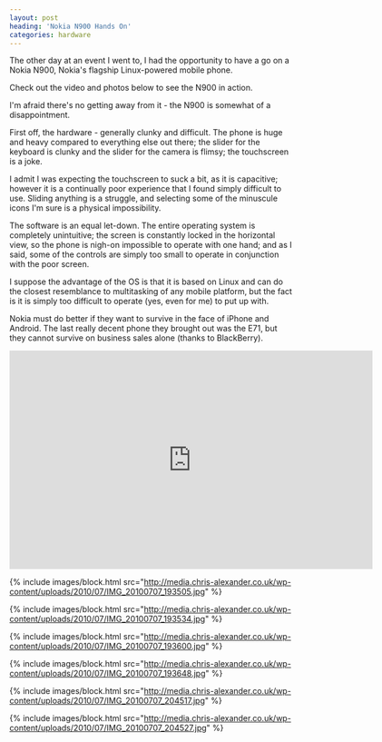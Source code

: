 ```yaml
---
layout: post
heading: 'Nokia N900 Hands On'
categories: hardware
---
```


The other day at an event I went to, I had the opportunity to have a go on a Nokia N900, Nokia's flagship Linux-powered mobile phone.

Check out the video and photos below to see the N900 in action.

I'm afraid there's no getting away from it - the N900 is somewhat of a disappointment.

First off, the hardware - generally clunky and difficult. The phone is huge and heavy compared to everything else out there; the slider for the keyboard is clunky and the slider for the camera is flimsy; the touchscreen is a joke.

I admit I was expecting the touchscreen to suck a bit, as it is capacitive; however it is a continually poor experience that I found simply difficult to use. Sliding anything is a struggle, and selecting some of the minuscule icons I'm sure is a physical impossibility.

The software is an equal let-down. The entire operating system is completely unintuitive; the screen is constantly locked in the horizontal view, so the phone is nigh-on impossible to operate with one hand; and as I said, some of the controls are simply too small to operate in conjunction with the poor screen.

I suppose the advantage of the OS is that it is based on Linux and can do the closest resemblance to multitasking of any mobile platform, but the fact is it is simply too difficult to operate (yes, even for me) to put up with.

Nokia must do better if they want to survive in the face of iPhone and Android. The last really decent phone they brought out was the E71, but they cannot survive on business sales alone (thanks to BlackBerry).

<span class="youtube"><iframe title="YouTube video player" class="youtube-player" type="text/html" width="640" height="385" src="http://www.youtube.com/embed/Lx-7jeamYa8?wmode=transparent&amp;fs=1&amp;hl=en&amp;modestbranding=1&amp;iv_load_policy=3&amp;showsearch=0&amp;rel=0&amp;theme=dark&amp;hd=1" frameborder="0" allowfullscreen=""></iframe></span>

{% include images/block.html src="http://media.chris-alexander.co.uk/wp-content/uploads/2010/07/IMG_20100707_193505.jpg" %}

{% include images/block.html src="http://media.chris-alexander.co.uk/wp-content/uploads/2010/07/IMG_20100707_193534.jpg" %}

{% include images/block.html src="http://media.chris-alexander.co.uk/wp-content/uploads/2010/07/IMG_20100707_193600.jpg" %}

{% include images/block.html src="http://media.chris-alexander.co.uk/wp-content/uploads/2010/07/IMG_20100707_193648.jpg" %}

{% include images/block.html src="http://media.chris-alexander.co.uk/wp-content/uploads/2010/07/IMG_20100707_204517.jpg" %}

{% include images/block.html src="http://media.chris-alexander.co.uk/wp-content/uploads/2010/07/IMG_20100707_204527.jpg" %}